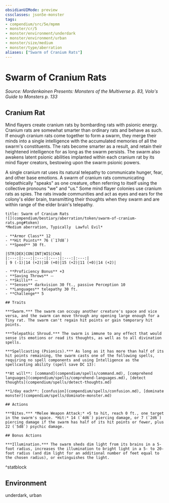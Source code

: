 ```yaml
---
obsidianUIMode: preview
cssclasses: json5e-monster
tags:
- compendium/src/5e/mpmm
- monster/cr/5
- monster/environment/underdark
- monster/environment/urban
- monster/size/medium
- monster/type/aberration
aliases: ["Swarm of Cranium Rats"]
---
```

# Swarm of Cranium Rats
*Source: Mordenkainen Presents: Monsters of the Multiverse p. 83, Volo's Guide to Monsters p. 133*  

## Cranium Rat

Mind flayers create cranium rats by bombarding rats with psionic energy. Cranium rats are somewhat smarter than ordinary rats and behave as such. If enough cranium rats come together to form a swarm, they merge their minds into a single intelligence with the accumulated memories of all the swarm's constituents. The rats become smarter as a result, and retain their heightened intelligence for as long as the swarm persists. The swarm also awakens latent psionic abilities implanted within each cranium rat by its mind flayer creators, bestowing upon the swarm psionic powers.

A single cranium rat uses its natural telepathy to communicate hunger, fear, and other base emotions. A swarm of cranium rats communicating telepathically "speaks" as one creature, often referring to itself using the collective pronouns "we" and "us." Some mind flayer colonies use cranium rats as spies. The rats invade communities and act as eyes and ears for the colony's elder brain, transmitting their thoughts when they swarm and are within range of the elder brain's telepathy.

```ad-statblock
title: Swarm of Cranium Rats
![](compendium/bestiary/aberration/token/swarm-of-cranium-rats.png#token)
*Medium aberration, Typically  Lawful Evil*

- **Armor Class** 12 
- **Hit Points** 76 (`17d8`)
- **Speed** 30 ft.

|STR|DEX|CON|INT|WIS|CHA|
|:---:|:---:|:---:|:---:|:---:|:---:|
| 9 (-1)|14 (+2)|10 (+0)|15 (+2)|11 (+0)|14 (+2)|

- **Proficiency Bonus** +3
- **Saving Throws** ⏤
- **Skills** ⏤
- **Senses** darkvision 30 ft., passive Perception 10
- **Languages** telepathy 30 ft.
- **Challenge** 5

## Traits

***Swarm.*** The swarm can occupy another creature's space and vice versa, and the swarm can move through any opening large enough for a Tiny rat. The swarm can't regain hit points or gain temporary hit points.

***Telepathic Shroud.*** The swarm is immune to any effect that would sense its emotions or read its thoughts, as well as to all divination spells.

***Spellcasting (Psionics).*** As long as it has more than half of its hit points remaining, the swarm casts one of the following spells, requiring no spell components and using Intelligence as the spellcasting ability (spell save DC 13):

**At will**: [command](compendium/spells/command.md), [comprehend languages](compendium/spells/comprehend-languages.md), [detect thoughts](compendium/spells/detect-thoughts.md)

**1/day each**: [confusion](compendium/spells/confusion.md), [dominate monster](compendium/spells/dominate-monster.md)

## Actions

***Bites.*** *Melee Weapon Attack:* +5 to hit, reach 0 ft., one target in the swarm's space. *Hit:* 14 (`4d6`) piercing damage, or 7 (`2d6`) piercing damage if the swarm has half of its hit points or fewer, plus 22 (`5d8`) psychic damage.

## Bonus Actions

***Illumination.*** The swarm sheds dim light from its brains in a 5-foot radius, increases the illumination to bright light in a 5- to 20-foot radius (and dim light for an additional number of feet equal to the chosen radius), or extinguishes the light.
```
^statblock

## Environment

underdark, urban